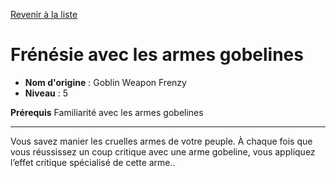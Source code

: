[Revenir à la liste](..)

# Frénésie avec les armes gobelines

 * **Nom d'origine** : Goblin Weapon Frenzy
 * **Niveau** : 5


<p><strong>Prérequis</strong> Familiarité avec les armes gobelines</p>
<hr>
<p>Vous savez manier les cruelles armes de votre peuple. À chaque fois que vous réussissez un coup critique avec une arme gobeline, vous appliquez l’effet critique spécialisé de cette arme..</p>